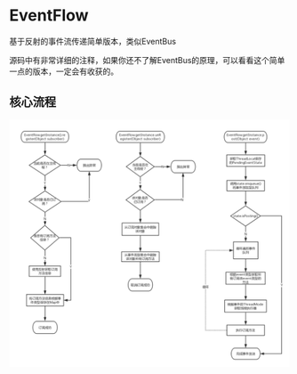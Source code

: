 # EventFlow
基于反射的事件流传递简单版本，类似EventBus

源码中有非常详细的注释，如果你还不了解EventBus的原理，可以看看这个简单一点的版本，一定会有收获的。

## 核心流程
![](EventFlow.png)

